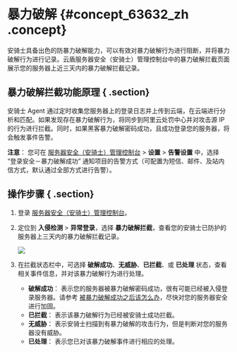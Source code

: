# 暴力破解 {#concept_63632_zh .concept}

安骑士具备出色的防暴力破解能力，可以有效对暴力破解行为进行阻断，并将暴力破解行为进行记录。云盾服务器安全（安骑士）管理控制台中的暴力破解拦截页面展示您的服务器上近三天内的暴力破解拦截记录。

## 暴力破解拦截功能原理 { .section}

安骑士 Agent 通过定时收集您服务器上的登录日志并上传到云端，在云端进行分析和匹配。如果发现存在暴力破解行为，将同步到阿里云处罚中心并对攻击源 IP 的行为进行拦截。同时，如果黑客暴力破解密码成功，且成功登录您的服务器，将会触发事件告警。

 **注意**： 您可在 [服务器安全（安骑士）管理控制台](https://yundun.console.aliyun.com/?p=aqs#/aqs/overviews) \> **设置** \> **告警设置** 中，选择 “登录安全－暴力破解成功” 通知项目的告警方式（可配置为短信、邮件、及站内信方式，默认通过全部方式进行告警）。

## 操作步骤 { .section}

1.  登录 [服务器安全（安骑士）管理控制台](https://yundun.console.aliyun.com/?p=aqs#/aqs/overviews)。

2.  定位到 **入侵检测** \> **异常登录**，选择 **暴力破解拦截**，查看您的安骑士已防护的服务器上三天内的暴力破解拦截记录。

    ![](http://static-aliyun-doc.oss-cn-hangzhou.aliyuncs.com/assets/img/82000/154839581938156_zh-CN.png)

     

3.  在拦截状态栏中，可选择 **破解成功**、**无威胁**、**已拦截**、或 **已处理** 状态，查看相关事件信息，并对该暴力破解行为进行处理。

    -    **破解成功**： 表示您的服务器被暴力破解密码成功，很有可能已经被入侵登录服务器。请参考 [被暴力破解成功之后该怎么办]()，尽快对您的服务器安全进行加固。
    -    **已拦截**： 表示该暴力破解行为已经被安骑士成功拦截。
    -    **无威胁**： 表示安骑士扫描到有暴力破解的攻击行为，但是判断对您的服务器没有威胁。
    -    **已处理**： 表示您已对该暴力破解事件进行相应的处理。

